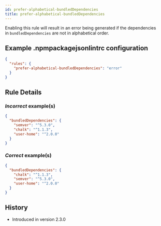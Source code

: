 ```yaml
---
id: prefer-alphabetical-bundledDependencies
title: prefer-alphabetical-bundledDependencies
---
```


Enabling this rule will result in an error being generated if the dependencies in `bundledDependencies` are not in alphabetical order.

## Example .npmpackagejsonlintrc configuration

```json
{
  "rules": {
    "prefer-alphabetical-bundledDependencies": "error"
  }
}
```

## Rule Details

### *Incorrect* example(s)

```json
{
  "bundledDependencies": {
    "semver": "^5.3.0",
    "chalk": "^1.1.3",
    "user-home": "^2.0.0"
  }
}
```

### *Correct* example(s)

```json
{
  "bundledDependencies": {
    "chalk": "^1.1.3",
    "semver": "^5.3.0",
    "user-home": "^2.0.0"
  }
}
```

## History

* Introduced in version 2.3.0

